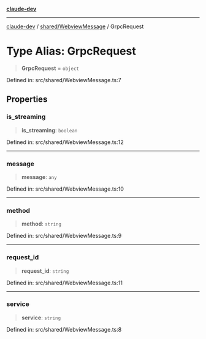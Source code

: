 [**claude-dev**](../../../README.md)

***

[claude-dev](../../../README.md) / [shared/WebviewMessage](../README.md) / GrpcRequest

# Type Alias: GrpcRequest

> **GrpcRequest** = `object`

Defined in: src/shared/WebviewMessage.ts:7

## Properties

### is\_streaming

> **is\_streaming**: `boolean`

Defined in: src/shared/WebviewMessage.ts:12

***

### message

> **message**: `any`

Defined in: src/shared/WebviewMessage.ts:10

***

### method

> **method**: `string`

Defined in: src/shared/WebviewMessage.ts:9

***

### request\_id

> **request\_id**: `string`

Defined in: src/shared/WebviewMessage.ts:11

***

### service

> **service**: `string`

Defined in: src/shared/WebviewMessage.ts:8
